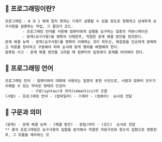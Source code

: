 ## 📃 프로그래밍이란?

    프로그래밍 - 0 과 1 밖에 알지 못하는 기계가 실행할 수 있을 정도로 정확하고 상세하게 요구사항을 설명하는 작업, 그 결과가 코드.
            - 프로그래밍 언어를 사용해 컴퓨터에게 실행을 요구하는 일종의 커뮤니케이션
            - 문제(요구사항)을 명확히 이해한후, 적절한 문제 해결 방안을 정의한다.
    문제 해결 능력 - 문제(요구사항)를 명확히 이해하는 것이 최우선, 복잡함을 단순하게 분해하고 자료를 정리하고 구분해야 하며 순서에 맞게 행위를 배열해야 한다.
    컴퓨팅 사고 - 문제 해결 방안을 고려할 때 컴퓨터의 입장에서 문제를 바라봐야 한다.

## 📃 프로그래밍 언어

    프로그래밍 언어 - 컴퓨터와의 대화에 사용되는 일종의 표현 수단으로, 사람과 컴퓨터 모두가 이해할 수 있는 약속된 형태의 인공어
                - 구문(syntax)과 의미(semantics)의 조합
    (사람) - 프로그래밍 언어 - (컴파일러) - 기계어 - (컴퓨터)  순서로 전달

## 📃 구문과 의미

    (문제) - 문제 해결 능력 - (해결 방안) - 문법/의미 - (코드)  순서로 전달
    ** 결국 프로그래밍은 요구사항의 집합을 분석해서 적절한 자료구조와 함수의 집합으로 변환한 후, 그 흐름을 제어하는 것
